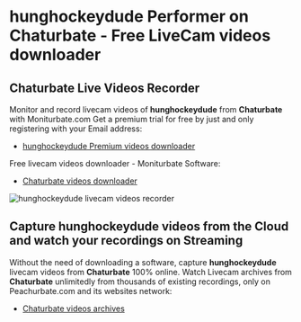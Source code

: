# hunghockeydude Performer on Chaturbate - Free LiveCam videos downloader

## Chaturbate Live Videos Recorder

Monitor and record livecam videos of **hunghockeydude** from **Chaturbate** with Moniturbate.com
Get a premium trial for free by just and only registering with your Email address:
* [hunghockeydude Premium videos downloader](https://moniturbate.com/request-demo-licence-key.html)

Free livecam videos downloader - Moniturbate Software:
* [Chaturbate videos downloader](https://moniturbate.com/moniturbate-download-software.html)

![hunghockeydude livecam videos recorder](https://peachurnet.com/templates/moniturbate-software.png)


## Capture hunghockeydude videos from the Cloud and watch your recordings on Streaming

Without the need of downloading a software, capture **hunghockeydude** livecam videos from **Chaturbate** 100% online.
Watch Livecam archives from **Chaturbate** unlimitedly from thousands of existing recordings, only on Peachurbate.com and its websites network:
* [Chaturbate videos archives](https://peachurnet.com/)